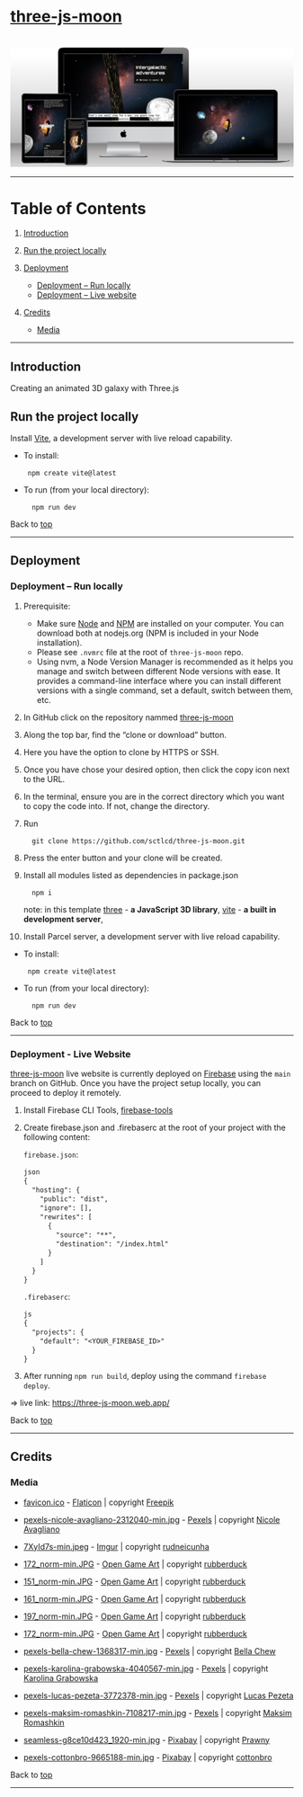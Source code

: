 # [three-js-moon](https://three-js-moon.web.app/)

<br />
<img src="https://github.com/sctlcd/three-js-moon/blob/main/design/three-js-moon-mockup-presentation.png" alt="three-js-moon" width="800">
<br />

---

# Table of Contents <a name="tableOfContents"></a>

1. [Introduction](#introduction)

2. [Run the project locally](#runLocally)

3. [Deployment](#deployment)
	- [Deployment – Run locally](#deploymentRunLocallydeploymentRunLocally)
	- [Deployment – Live website](#deploymentLiveWebsite)

4. [Credits](#credits)
	- [Media](#media)
---

## Introduction <a name="introduction"></a>

Creating an animated 3D galaxy with Three.js

## Run the project locally <a name="#runLocally"></a>

Install [Vite](https://vitejs.dev/), a development server with live reload capability.

  - To install:
    
    ```
     npm create vite@latest
    ```

  - To run (from your local directory):
        
    ```
      npm run dev
    ```

Back to [top](#tableOfContents)

---

## Deployment <a name="#deployment"></a>
### Deployment – Run locally <a name="#deploymentRunLocally"></a>

1. Prerequisite:  
    - Make sure [Node](https://nodejs.org/en/) and [NPM](https://www.npmjs.com/) are installed on your computer. You can download both at nodejs.org (NPM is included in your Node installation).
    - Please see `.nvmrc` file at the root of `three-js-moon` repo.
    - Using nvm, a Node Version Manager is recommended as it helps you manage and switch between different Node versions with ease. It provides a command-line interface where you can install different versions with a single command, set a default, switch between them, etc.
2. In GitHub click on the repository nammed [three-js-moon](https://github.com/sctlcd/three-js-moon)
3. Along the top bar, find the “clone or download” button.
4. Here you have the option to clone by HTTPS or SSH.
5. Once you have chose your desired option, then click the copy icon next to the URL.
6. In the terminal, ensure you are in the correct directory which you want to copy the code into. If not, change the directory.
7. Run 

    ````
      git clone https://github.com/sctlcd/three-js-moon.git
    ````

8. Press the enter button and your clone will be created.
9. Install all modules listed as dependencies in package.json
    
    ```
      npm i 
    ```

    note: in this template [three](https://www.npmjs.com/package/three) - **a JavaScript 3D library**, [vite](https://vitejs.dev/) - **a built in development server**,

10. Install Parcel server, a development server with live reload capability.

  - To install:
    
    ```
     npm create vite@latest
    ```

  - To run (from your local directory):
        
    ```
      npm run dev
    ```

Back to [top](#tableOfContents)

---

### Deployment - Live Website <a name="#deploymentLiveWebsite"></a>

[three-js-moon](https://github.com/sctlcd/three-js-moon) live website is currently deployed on [Firebase](https://firebase.google.com/) using the `main` branch on GitHub. Once you have the project setup locally, you can proceed to deploy it remotely.

1. Install Firebase CLI Tools, [firebase-tools](https://www.npmjs.com/package/firebase-tools)

2. Create firebase.json and .firebaserc at the root of your project with the following content:

    `firebase.json`:

    ```
    json
    {
      "hosting": {
        "public": "dist",
        "ignore": [],
        "rewrites": [
          {
            "source": "**",
            "destination": "/index.html"
          }
        ]
      }
    }
    ```

    `.firebaserc`:

    ```
    js
    {
      "projects": {
        "default": "<YOUR_FIREBASE_ID>"
      }
    }
    ```

3. After running `npm run build`, deploy using the command `firebase deploy`.


=> live link: https://three-js-moon.web.app/

Back to [top](#tableOfContents)

---

## Credits <a name="credits"></a>

### Media <a name="media"></a>

- [favicon.ico](https://www.flaticon.com/free-icon/planet_3336074?term=planet&related_id=3336074) - [Flaticon](https://www.flaticon.com/) | copyright [Freepik](https://www.freepik.com)

- [pexels-nicole-avagliano-2312040-min.jpg](https://www.pexels.com/photo/milky-way-photography-2312040/) - [Pexels](https://www.pexels.com) | copyright [Nicole Avagliano](https://www.pexels.com/@nicole-avagliano-1132392/)

- [7XyId7s-min.jpeg](https://imgur.com/gallery/7XyId7s) - [Imgur](https://i.imgur.com/7XyId7s.jpeg) | copyright [rudneicunha](https://imgur.com/user/rudneicunha)

- [172_norm-min.JPG](https://opengameart.org/content/50-free-textures-4-normalmaps) - [Open Game Art](https://opengameart.org/) | copyright [rubberduck](https://opengameart.org/users/rubberduck)

- [151_norm-min.JPG](https://opengameart.org/content/50-free-textures-4-normalmaps) - [Open Game Art](https://opengameart.org/) | copyright [rubberduck](https://opengameart.org/users/rubberduck)

- [161_norm-min.JPG](https://opengameart.org/content/50-free-textures-4-normalmaps) - [Open Game Art](https://opengameart.org/) | copyright [rubberduck](https://opengameart.org/users/rubberduck)

- [197_norm-min.JPG](https://opengameart.org/content/50-free-textures-4-normalmaps) - [Open Game Art](https://opengameart.org/) | copyright [rubberduck](https://opengameart.org/users/rubberduck)

- [172_norm-min.JPG](https://opengameart.org/content/50-free-textures-4-normalmaps) - [Open Game Art](https://opengameart.org/) | copyright [rubberduck](https://opengameart.org/users/rubberduck)

- [pexels-bella-chew-1368317-min.jpg](https://www.pexels.com/photo/rock-formation-1368317/) - [Pexels](https://www.pexels.com) | copyright [Bella Chew](https://www.pexels.com/@bella-chew-590708/)

- [pexels-karolina-grabowska-4040567-min.jpg](https://www.pexels.com/photo/set-of-shiny-transparent-amethysts-grown-together-4040567/) - [Pexels](https://www.pexels.com) | copyright [Karolina Grabowska](https://www.pexels.com/@karolina-grabowska/)

- [pexels-lucas-pezeta-3772378-min.jpg](https://www.pexels.com/photo/photo-of-stars-and-galaxy-3772378/) - [Pexels](https://www.pexels.com) | copyright [Lucas Pezeta](https://www.pexels.com/@lucaspezeta/)

- [pexels-maksim-romashkin-7108217-min.jpg](https://www.pexels.com/photo/abstract-background-of-frozen-river-with-rough-surface-7108217/) - [Pexels](https://www.pexels.com) | copyright [Maksim Romashkin](https://www.pexels.com/@maksim-romashkin/)

- [seamless-g8ce10d423_1920-min.jpg](https://pixabay.com/illustrations/seamless-repeat-repetitive-2033682/) - [Pixabay](https://pixabay.com/) | copyright [Prawny](https://pixabay.com/users/prawny-162579/?utm_source=link-attribution&utm_medium=referral&utm_campaign=image&utm_content=2033682)

- [pexels-cottonbro-9665188-min.jpg](https://www.pexels.com/photo/white-dust-particles-on-black-background-9665188/) - [Pixabay](https://pixabay.com/) | copyright [cottonbro](https://www.pexels.com/@cottonbro/)

Back to [top](#tableOfContents)

---